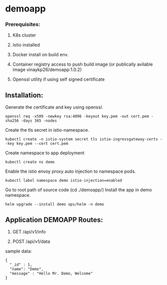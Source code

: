 # demoapp
### Prerequisites:
1. K8s cluster

2. Istio installed

3. Docker install on build env.

4. Container registry access to push build image (or publically avilable image vinaykp26/demoapp:1.0.2)

5. Openssl utility if using self signed certificate

## Installation:

Generate the certificate and key using openssl.
```
openssl req -x509 -newkey rsa:4096 -keyout key.pem -out cert.pem -sha256 -days 365 -nodes
```

Create the tls secret in istio-namespace.
```
kubectl create -n istio-system secret tls istio-ingressgateway-certs --key key.pem --cert cert.pem
```

Create namespace to app deployment
```
kubectl create ns demo
```

Enable the istio envoy proxy auto injection to namespace pods.
```
kubectl label namespace demo istio-injection=enabled
```

Go to root path of source code (cd ./demoapp/)
Install the app in demo namespace.
```
helm upgrade --install demo ops/helm -n demo
```
## Application DEMOAPP Routes:
1. GET /api/v1/info

2. POST /api/v1/data

sample data:
```
{
  "_id" : 1,
  "name": "Demo",
  "message" : "Hello Mr. Demo, Welcome"
}

```